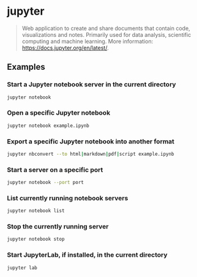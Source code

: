 # jupyter

> Web application to create and share documents that contain code, visualizations and notes. Primarily used for data analysis, scientific computing and machine learning. More information: <https://docs.jupyter.org/en/latest/>.

## Examples

### Start a Jupyter notebook server in the current directory

```bash
jupyter notebook
```

### Open a specific Jupyter notebook

```bash
jupyter notebook example.ipynb
```

### Export a specific Jupyter notebook into another format

```bash
jupyter nbconvert --to html|markdown|pdf|script example.ipynb
```

### Start a server on a specific port

```bash
jupyter notebook --port port
```

### List currently running notebook servers

```bash
jupyter notebook list
```

### Stop the currently running server

```bash
jupyter notebook stop
```

### Start JupyterLab, if installed, in the current directory

```bash
jupyter lab
```
